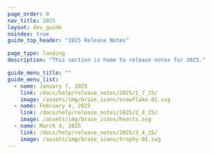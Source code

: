 ```yaml
---
page_order: 0
nav_title: 2025
layout: dev_guide
noindex: true
guide_top_header: "2025 Release Notes"

page_type: landing
description: "This section is home to release notes for 2025."

guide_menu_title: ""
guide_menu_list:
  - name: January 7, 2025
    link: /docs/help/release_notes/2025/1_7_25/
    image: /assets/img/braze_icons/snowflake-01.svg
  - name: February 4, 2025
    link: /docs/help/release_notes/2025/2_4_25/
    image: /assets/img/braze_icons/hearts.svg
  - name: March 4, 2025
    link: /docs/help/release_notes/2025/3_4_25/
    image: /assets/img/braze_icons/trophy-01.svg
---
```

